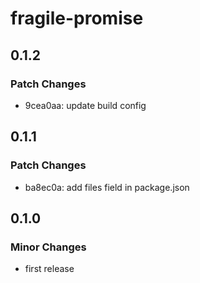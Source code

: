 # fragile-promise

## 0.1.2

### Patch Changes

- 9cea0aa: update build config

## 0.1.1

### Patch Changes

- ba8ec0a: add files field in package.json

## 0.1.0

### Minor Changes

- first release
